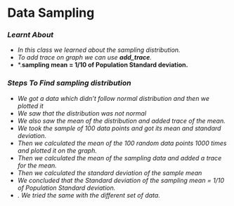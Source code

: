 # Data Sampling 
### *Learnt About*
  * *In this class we learned about the sampling distribution.*
  * *To add trace on graph we can use **add_trace**.*
  * *.**sampling mean = 1/10 of Population Standard deviation.**

### *Steps To Find sampling distribution*
  * *We got a data which didn’t follow normal distribution and then we plotted it*
  * *We saw that the distribution was not normal*
  * *We also saw the mean of the distribution and added trace of the mean.*
  * *We took the sample of 100 data points and got its mean and standard deviation.*
  * *Then we calculated the mean of the 100 random data points 1000 times and plotted it on the graph.*
  * *Then we calculated the mean of the sampling data and added a trace for the mean.*
  * *Then we calculated the standard deviation of the sample mean*
  * *We concluded that the Standard deviation of the sampling mean = 1/10 of Population Standard deviation.*
  * *. We tried the same with the different set of data.*

